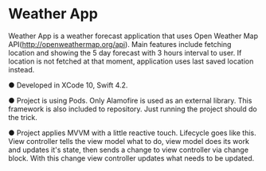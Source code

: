 # Weather App

Weather App is a weather forecast application that uses Open Weather Map API(http://openweathermap.org/api). Main features include fetching location and showing the 5 day forecast with 3 hours interval to user. If location is not fetched at that moment, application uses last saved location instead.

● Developed in XCode 10, Swift 4.2.

● Project is using Pods. Only Alamofire is used as an external library. This framework is also included to repository. Just running the project should do the trick. 

● Project applies MVVM with a little reactive touch. Lifecycle goes like this. View controller tells the view model what to do, view model does its work and updates it's state, then sends a change to view controller via change block. With this change view controller updates what needs to be updated. 

